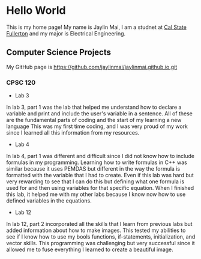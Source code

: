 # Hello World

This is my home page! My name is Jaylin Mai, I am a studnet at [Cal State Fullerton](http://www.fullerton.edu/) and my major is Electrical Engineering.

## Computer Science Projects

My GitHub page is https://github.com/jaylinmai/jaylinmai.github.io.git

### CPSC 120

- Lab 3

In lab 3, part 1 was the lab that helped me understand how to declare a variable and print and include the user's variable in a sentence. All of these are the fundamental parts of coding and the start of my learning a new language This was my first time coding, and I was very proud of my work since I learned all this information from my resources.

- Lab 4

In lab 4, part 1 was different and difficult since I did not know how to include formulas in my programming. Learning how to write formulas in C++ was similar because it uses PEMDAS but different in the way the formula is formatted with the variable that I had to create. Even if this lab was hard but very rewarding to see that I can do this but defining what one formula is used for and then using variables for that specific equation. When I finished this lab, it helped me with my other labs because I know now how to use defined variables in the equations.

- Lab 12

In lab 12, part 2 incorporated all the skills that I learn from previous labs but added information about how to make images. This tested my abilities to see if I know how to use my bools functions, if-statements, initialization, and vector skills. This programming was challenging but very successful since it allowed me to fuse everything I learned to create a beautiful image.

